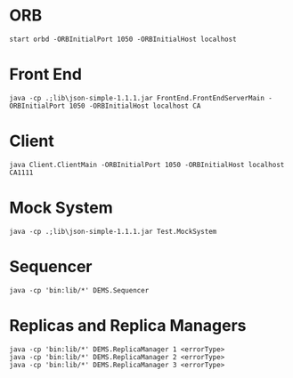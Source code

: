# ORB
```
start orbd -ORBInitialPort 1050 -ORBInitialHost localhost
```

# Front End
```
java -cp .;lib\json-simple-1.1.1.jar FrontEnd.FrontEndServerMain -ORBInitialPort 1050 -ORBInitialHost localhost CA
```

# Client
```
java Client.ClientMain -ORBInitialPort 1050 -ORBInitialHost localhost CA1111
```

# Mock System
```
java -cp .;lib\json-simple-1.1.1.jar Test.MockSystem
```

# Sequencer
```
java -cp 'bin:lib/*' DEMS.Sequencer
```

# Replicas and Replica Managers
```
java -cp 'bin:lib/*' DEMS.ReplicaManager 1 <errorType>
java -cp 'bin:lib/*' DEMS.ReplicaManager 2 <errorType>
java -cp 'bin:lib/*' DEMS.ReplicaManager 3 <errorType>
```
